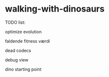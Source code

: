 ﻿walking-with-dinosaurs
======================

TODO list:

optimize evolution

faldende fitness værdi

dead codecs 

debug view

dino starting point
